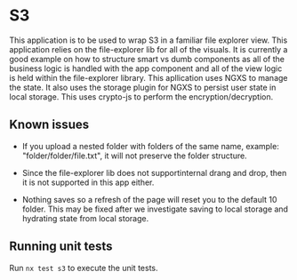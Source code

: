# S3

This application is to be used to wrap S3 in a familiar file explorer view. This application relies on the file-explorer lib for all of the visuals. It is currently a good example on how to structure smart vs dumb components as all of the business logic is handled with the app component and all of the view logic is held within the file-explorer library. This apllication uses NGXS to manage the state. It also uses the storage plugin for NGXS to persist user state in local storage. This uses crypto-js to perform the encryption/decryption.

## Known issues

- If you upload a nested folder with folders of the same name, example: "folder/folder/file.txt", it will not preserve the folder structure.

- Since the file-explorer lib does not supportinternal drang and drop, then it is not supported in this app either.

- Nothing saves so a refresh of the page will reset you to the default 10 folder. This may be fixed after we investigate saving to local storage and hydrating state from local storage.

## Running unit tests

Run `nx test s3` to execute the unit tests.
